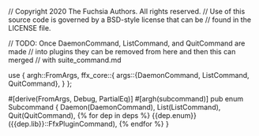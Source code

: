 // Copyright 2020 The Fuchsia Authors. All rights reserved.
// Use of this source code is governed by a BSD-style license that can be
// found in the LICENSE file.


// TODO: Once DaemonCommand, ListCommand, and QuitCommand are made
// into plugins they can be removed from here and then this can merged
// with suite_command.md

use {
  argh::FromArgs,
  ffx_core::{
    args::{DaemonCommand, ListCommand, QuitCommand},
  }
};

#[derive(FromArgs, Debug, PartialEq)]
#[argh(subcommand)]
pub enum Subcommand {
    Daemon(DaemonCommand),
    List(ListCommand),
    Quit(QuitCommand),
{% for dep in deps %}
    {{dep.enum}}({{dep.lib}}::FfxPluginCommand),
{% endfor %}
}

